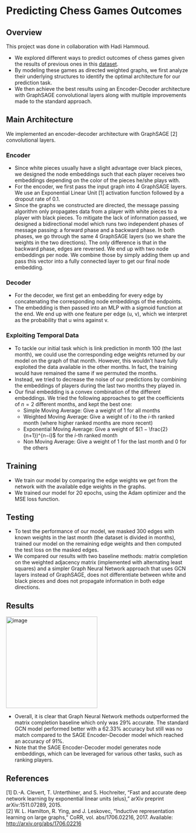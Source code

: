 # Predicting Chess Games Outcomes

## Overview
This project was done in collaboration with Hadi Hammoud. 

* We explored different ways to predict outcomes of chess games given the results of previous ones in this [dataset](https://www.kaggle.com/competitions/chess/data).
* By modeling these games as directed weighted graphs, we first analyze their underlying structures to identify the optimal architecture for our prediction task. 
* We then achieve the best results using an Encoder-Decoder architecture with GraphSAGE convolutional layers along with multiple improvements made to the standard approach.

## Main Architecture
We implemented an encoder-decoder architecture with GraphSAGE [2] convolutional layers. 

### Encoder
* Since white pieces usually have a slight advantage over black pieces, we designed the node embeddings such that each player receives two embeddings depending on the color of the pieces he/she plays with. 
* For the encoder, we first pass the input graph into 4 GraphSAGE layers. We use an Exponential Linear Unit [1] activation function followed by a dropout rate of 0.1.  
* Since the graphs we constructed are directed, the message passing algorithm only propagates data from a player with white pieces to a player with black pieces. 
To mitigate the lack of information passed, we designed a bidirectional model which runs two independent phases of message passing: a forward phase and a backward phase. 
In both phases, we go through the same 4 GraphSAGE layers (so we share the weights in the two directions). The only difference is that in the backward phase, edges are reversed.
We end up with two node embeddings per node. We combine those by simply adding them up and pass this vector into a fully connected layer to get our final node embedding.

### Decoder
* For the decoder, we first get an embedding for every edge by concatenating the corresponding node embeddings of the endpoints. 
* The embedding is then passed into an MLP with a sigmoid function at the end. We end up with one feature per edge (u, v), which we interpret as the probability that u wins against v.

### Exploiting Temporal Data
* To tackle our initial task which is link prediction in month 100 (the last month), we could use the corresponding edge weights returned by our model on the graph of that month. However, this wouldn’t have fully exploited the data available in the other months. In fact, the training would have remained the same if we permuted the months. 
* Instead, we tried to decrease the noise of our predictions by combining the embeddings of players during the last two months they played in.
* Our final embedding is a convex combination of the different embeddings. We tried the following approaches to get the coefficients of $n=2$ different months, and kept the best one:
  * Simple Moving Average: Give a weight of 1 for all months
  * Weighted Moving Average: Give a weight of $i$ to the $i$-th ranked month (where higher ranked months are more recent)
  * Exponential Moving Average: Give a weight of $(1 − \frac{2}{n+1})^{n−i}$ for the $i$-th ranked month
  * Non Moving Average: Give a weight of 1 for the last month and 0 for the others

## Training
* We train our model by comparing the edge weights we get from the network with the available edge weights in the graphs.
* We trained our model for 20 epochs, using the Adam optimizer and the MSE loss function.

## Testing
* To test the performance of our model, we masked 300 edges with known weights in the last month (the dataset is divided in months), 
trained our model on the remaining edge weights and then computed the test loss on the masked edges.  
* We compared our results with two baseline methods: matrix completion on the weighted adjacency matrix (implemented with alternating least squares) 
and a simpler Graph Neural Network approach that uses GCN layers instead of GraphSAGE, does not differentiate between white and black pieces and does not propagate information in both edge directions.

## Results
<img width="250" alt="image" src="https://github.com/Charbel-11/Chess-Game-Predictor/assets/61922252/3af238e8-f8fe-4b94-823e-fb5f25bd7bb3">

* Overall, it is clear that Graph Neural Network methods outperformed the matrix completion baseline which only was 29% accurate. 
The standard GCN model performed better with a 62.33% accuracy but still was no match compared to the SAGE Encoder-Decoder model which reached an accuracy of 91%.  
* Note that the SAGE Encoder-Decoder model generates node embeddings, which can be leveraged for various other tasks, such as ranking players.


## References
[1] D.-A. Clevert, T. Unterthiner, and S. Hochreiter, “Fast and accurate deep network learning by exponential linear units (elus),” arXiv preprint arXiv:1511.07289, 2015.  
[2] W. L. Hamilton, R. Ying, and J. Leskovec, “Inductive representation learning on large graphs,” CoRR, vol. abs/1706.02216, 2017. Available: http://arxiv.org/abs/1706.02216

